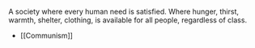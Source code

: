 A society where every human need is satisfied. Where hunger, thirst, warmth, shelter, clothing, is available for all people, regardless of class.

- [[Communism]]